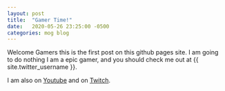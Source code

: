```yaml
---
layout: post
title:  "Gamer Time!"
date:   2020-05-26 23:25:00 -0500
categories: mog blog
---
```

Welcome Gamers this is the first post on this github pages site. I am going to do nothing
I am a epic gamer, and you should check me out at {{ site.twitter_username }}.

I am also on [Youtube][mog-youtube] and on [Twitch][mog-twitch].

[mog-youtube]: https://www.youtube.com/channel/UCh2nXPhHycMTTfvXAKi_oOg
[mog-twitch]:  https://www.twitch.tv/thatmoogle
